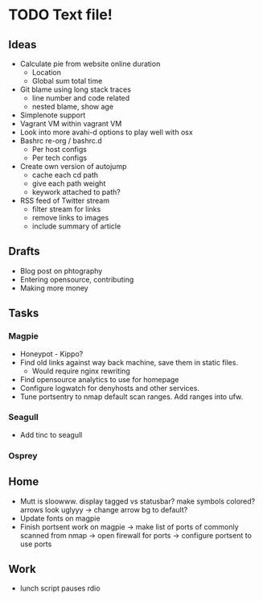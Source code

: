 TODO Text file!
===============

Ideas
-----
* Calculate pie from website online duration
    * Location
    * Global sum total time
* Git blame using long stack traces 
    * line number and code related
    * nested blame, show age
* Simplenote support
* Vagrant VM within vagrant VM
* Look into more avahi-d options to play well with osx
* Bashrc re-org / bashrc.d
    * Per host configs
    * Per tech configs
* Create own version of autojump
    * cache each cd path
    * give each path weight
    * keywork attached to path?
* RSS feed of Twitter stream
    * filter stream for links
    * remove links to images
    * include summary of article

Drafts
------
* Blog post on phtography
* Entering opensource, contributing
* Making more money

Tasks
-----
### Magpie
* Honeypot - Kippo?
* Find old links against way back machine, save them in static files.
    * Would require nginx rewriting
* Find opensource analytics to use for homepage
* Configure logwatch for denyhosts and other services.
* Tune portsentry to nmap default scan ranges. Add ranges into ufw.

### Seagull
* Add tinc to seagull

### Osprey

## Home
- Mutt
     is sloowww.
     display tagged vs statusbar?
     make symbols colored?
     arrows look uglyyy -> change arrow bg to default?
- Update fonts on magpie
- Finish portsent work on magpie
    -> make list of ports of commonly scanned from nmap
    -> open firewall for ports
    -> configure portsent to use ports

## Work
- lunch script pauses rdio
